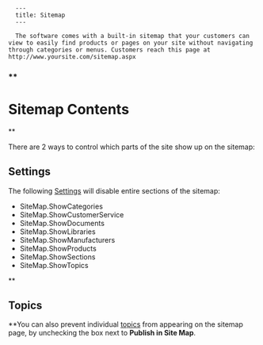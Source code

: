 
      ---
      title: Sitemap
      ---

      The software comes with a built-in sitemap that your customers can view to easily find products or pages on your site without navigating through categories or menus. Customers reach this page at http://www.yoursite.com/sitemap.aspx  

### **

Sitemap Contents
================

**

There are 2 ways to control which parts of the site show up on the sitemap:   

Settings
--------

The following [Settings](default.aspx?pageid=settings) will disable entire sections of the sitemap:

*   SiteMap.ShowCategories 
*   SiteMap.ShowCustomerService 
*   SiteMap.ShowDocuments 
*   SiteMap.ShowLibraries 
*   SiteMap.ShowManufacturers 
*   SiteMap.ShowProducts 
*   SiteMap.ShowSections 
*   SiteMap.ShowTopics

**

Topics
------

**You can also prevent individual [topics](default.aspx?pageid=topics) from appearing on the sitemap page, by unchecking the box next to **Publish in Site Map**.
      